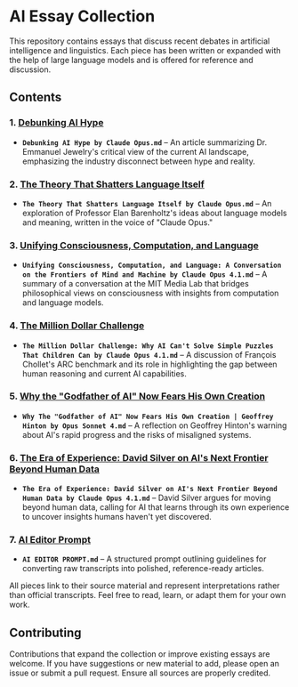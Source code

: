 # AI Essay Collection

This repository contains essays that discuss recent debates in artificial intelligence and linguistics. Each piece has been written or expanded with the help of large language models and is offered for reference and discussion.

## Contents

### 1. [Debunking AI Hype](https://github.com/Glushiator/stuff/blob/main/Debunking%20AI%20Hype%20by%20Claude%20Opus.md)
- **`Debunking AI Hype by Claude Opus.md`** – An article summarizing Dr. Emmanuel Jewelry's critical view of the current AI landscape, emphasizing the industry disconnect between hype and reality.

### 2. [The Theory That Shatters Language Itself](https://github.com/Glushiator/stuff/blob/main/The%20Theory%20That%20Shatters%20Language%20Itself%20by%20Claude%20Opus.md)
- **`The Theory That Shatters Language Itself by Claude Opus.md`** – An exploration of Professor Elan Barenholtz's ideas about language models and meaning, written in the voice of "Claude Opus."

### 3. [Unifying Consciousness, Computation, and Language](https://github.com/Glushiator/stuff/blob/main/Unifying%20Consciousness%2C%20Computation%2C%20and%20Language%3A%20A%20Conversation%20on%20the%20Frontiers%20of%20Mind%20and%20Machine%20by%20Claude%20Opus%204.1.md)
- **`Unifying Consciousness, Computation, and Language: A Conversation on the Frontiers of Mind and Machine by Claude Opus 4.1.md`** – A summary of a conversation at the MIT Media Lab that bridges philosophical views on consciousness with insights from computation and language models.

### 4. [The Million Dollar Challenge](https://github.com/Glushiator/stuff/blob/main/The%20Million%20Dollar%20Challenge%3A%20Why%20AI%20Can%27t%20Solve%20Simple%20Puzzles%20That%20Children%20Can%20by%20Claude%20Opus%204.1.md)
- **`The Million Dollar Challenge: Why AI Can't Solve Simple Puzzles That Children Can by Claude Opus 4.1.md`** – A discussion of François Chollet's ARC benchmark and its role in highlighting the gap between human reasoning and current AI capabilities.

### 5. [Why the "Godfather of AI" Now Fears His Own Creation](https://github.com/Glushiator/stuff/blob/main/Why%20The%20%22Godfather%20of%20AI%22%20Now%20Fears%20His%20Own%20Creation%20%7C%20Geoffrey%20Hinton%20by%20Opus%20Sonnet%204.md)
- **`Why The "Godfather of AI" Now Fears His Own Creation | Geoffrey Hinton by Opus Sonnet 4.md`** – A reflection on Geoffrey Hinton's warning about AI's rapid progress and the risks of misaligned systems.

### 6. [The Era of Experience: David Silver on AI's Next Frontier Beyond Human Data](https://github.com/Glushiator/stuff/blob/main/The%20Era%20of%20Experience%3A%20David%20Silver%20on%20AI%27s%20Next%20Frontier%20Beyond%20Human%20Data%20by%20Claude%20Opus%204.1.md)
- **`The Era of Experience: David Silver on AI's Next Frontier Beyond Human Data by Claude Opus 4.1.md`** – David Silver argues for moving beyond human data, calling for AI that learns through its own experience to uncover insights humans haven't yet discovered.

### 7. [AI Editor Prompt](https://github.com/Glushiator/stuff/blob/main/AI%20EDITOR%20PROMPT.md)
- **`AI EDITOR PROMPT.md`** – A structured prompt outlining guidelines for converting raw transcripts into polished, reference-ready articles.

All pieces link to their source material and represent interpretations rather than official transcripts. Feel free to read, learn, or adapt them for your own work.

## Contributing

Contributions that expand the collection or improve existing essays are welcome. If you have suggestions or new material to add, please open an issue or submit a pull request. Ensure all sources are properly credited.
